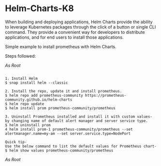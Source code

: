 # Helm-Charts-K8
When building and deploying applications, Helm Charts provide the ability to leverage Kubernetes packages through the click of a button or single CLI command. They provide a convenient way for developers to distribute applications, and for end users to install those applications.

Simple example to install prometheus with Helm Charts.

Steps followed:

*As Root*
```

1. Install Helm
$ snap install helm --classic

2. Install the repo, update it and install prometheus.
$ helm repo add prometheus-community https://prometheus-community.github.io/helm-charts 
$ helm repo update
$ helm install prom prometheus-community/prometheus

3. Uninstall Prometheus installed and install it with custom values- by changing name of default alert manager and server service type.
$ helm uninstall prom
4 helm install prom-1 prometheus-community/prometheus --set alertmanager.name=my-am --set server.service.type=NodePort

Quick tip-
Use the below command to list the default values for Prometheus chart-
$ helm show values prometheus-community/prometheus

```
*As Root*
